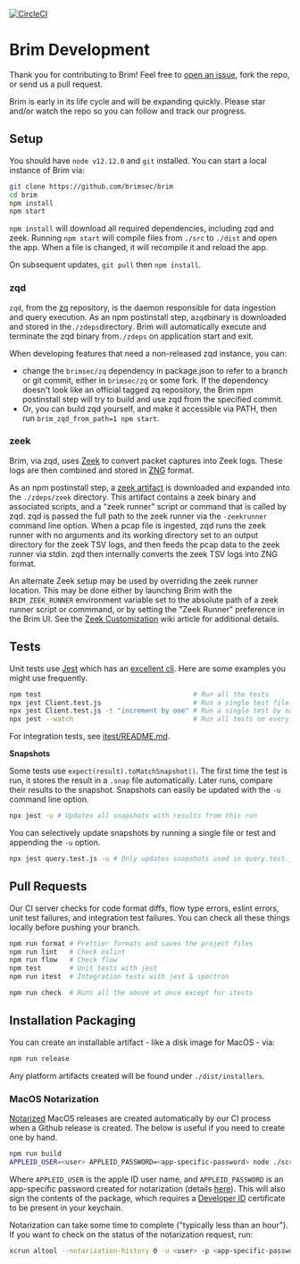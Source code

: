 [![CircleCI](https://circleci.com/gh/brimsec/brim.svg?style=svg&circle-token=8fb219d4419937d21fb70c99c89157bff05c2ecc)](https://circleci.com/gh/brimsec/brim)

# Brim Development

Thank you for contributing to Brim! Feel free to [open an issue](https://github.com/brimsec/brim/wiki/Troubleshooting#opening-an-issue), fork the repo, or send us a pull request.

Brim is early in its life cycle and will be expanding quickly.  Please star and/or watch the repo so you can follow and track our progress.

## Setup

You should have `node v12.12.0` and `git` installed. You can start a local instance of Brim via:

```bash
git clone https://github.com/brimsec/brim
cd brim
npm install
npm start
```

`npm install` will download all required dependencies, including zqd and zeek. Running `npm start` will compile files from `./src` to `./dist` and open the app. When a file is changed, it will recompile it and reload the app.

On subsequent updates, `git pull` then `npm install`.

### zqd

`zqd`, from the [zq](https://github.com/brimsec/zq) repository, is the daemon responsible for data ingestion and query execution. As an npm postinstall step, a`zqd`binary is downloaded and stored in the`./zdeps`directory. Brim will automatically execute and terminate the zqd binary from`./zdeps` on application start and exit.

When developing features that need a non-released zqd instance, you can:

- change the `brimsec/zq` dependency in package.json to refer to a branch or git commit, either in `brimsec/zq` or some fork. If the dependency doesn't look like an official tagged zq repository, the Brim npm postinstall step will try to build and use zqd from the specified commit.
- Or, you can build zqd yourself, and make it accessible via PATH, then run `brim_zqd_from_path=1 npm start`.

### zeek

Brim, via zqd, uses [Zeek](https://www.zeek.org) to convert packet captures into Zeek logs. These logs are then combined and stored in [ZNG](https://github.com/brimsec/zq/blob/master/zng/docs/spec.md) format.

As an npm postinstall step, a [zeek artifact](https://github.com/brimsec/zeek/releases) is downloaded and expanded into the `./zdeps/zeek` directory. This artifact contains a zeek binary and associated scripts, and a "zeek runner" script or command that is called by zqd. zqd is passed the full path to the zeek runner via the `-zeekrunner` command line option. When a pcap file is ingested, zqd runs the zeek runner with no arguments and its working directory set to an output directory for the zeek TSV logs, and then feeds the pcap data to the zeek runner via stdin. zqd then internally converts the zeek TSV logs into ZNG format.

An alternate Zeek setup may be used by overriding the zeek runner location. This may be done either by launching Brim with the `BRIM_ZEEK_RUNNER` environment variable set to the absolute path of a zeek runner script or commmand, or by setting the "Zeek Runner" preference in the Brim UI. See the [Zeek Customization](https://github.com/brimsec/brim/wiki/Zeek-Customization) wiki article for additional details.

## Tests

Unit tests use [Jest](https://jestjs.io/) which has an [excellent cli](https://jestjs.io/docs/en/cli). Here are some examples you might use frequently.

```bash
npm test                                      # Run all the tests
npx jest Client.test.js                       # Run a single test file
npx jest Client.test.js -t "increment by one" # Run a single test by name
npx jest --watch                              # Run all tests on every change
```

For integration tests, see [itest/README.md](itest/README.md).

**Snapshots**

Some tests use `expect(result).toMatchSnapshot()`. The first time the test is run, it stores the result in a `.snap` file automatically. Later runs, compare their results to the snapshot. Snapshots can easily be updated with the `-u` command line option.

```bash
npx jest -u # Updates all snapshots with results from this run
```

You can selectively update snapshots by running a single file or test and appending the `-u` option.

```bash
npx jest query.test.js -u # Only updates snapshots used in query.test.js
```

## Pull Requests

Our CI server checks for code format diffs, flow type errors, eslint errors, unit test failures, and integration test failures. You can check all these things locally before pushing your branch.

```bash
npm run format # Prettier formats and saves the project files
npm run lint   # Check eslint
npm run flow   # Check flow
npm test       # Unit tests with jest
npm run itest  # Integration tests with jest & spectron

npm run check  # Runs all the above at once except for itests
```

## Installation Packaging

You can create an installable artifact - like a disk image for MacOS - via:

```bash
npm run release
```

Any platform artifacts created will be found under `./dist/installers`.

### MacOS Notarization

[Notarized](https://developer.apple.com/documentation/xcode/notarizing_macos_software_before_distribution)
MacOS releases are created automatically by our CI process when a Github
release is created. The below is useful if you need to create one by hand.

```bash
npm run build
APPLEID_USER=<user> APPLEID_PASSWORD=<app-specific-password> node ./scripts/release --darwin --notarize
```

Where `APPLEID_USER` is the apple ID user name, and `APPLEID_PASSWORD` is an app-specific password created for notarization (details [here](https://developer.apple.com/documentation/xcode/notarizing_macos_software_before_distribution/customizing_the_notarization_workflow)). This will also sign the contents of the package, which requires a [Developer ID](https://developer.apple.com/developer-id/) certificate to be present in your keychain.

Notarization can take some time to complete ("typically less than an hour"). If you want to check on the status of the notarization request, run:

```bash
xcrun altool --notarization-history 0 -u <user> -p <app-specific-password>
```
